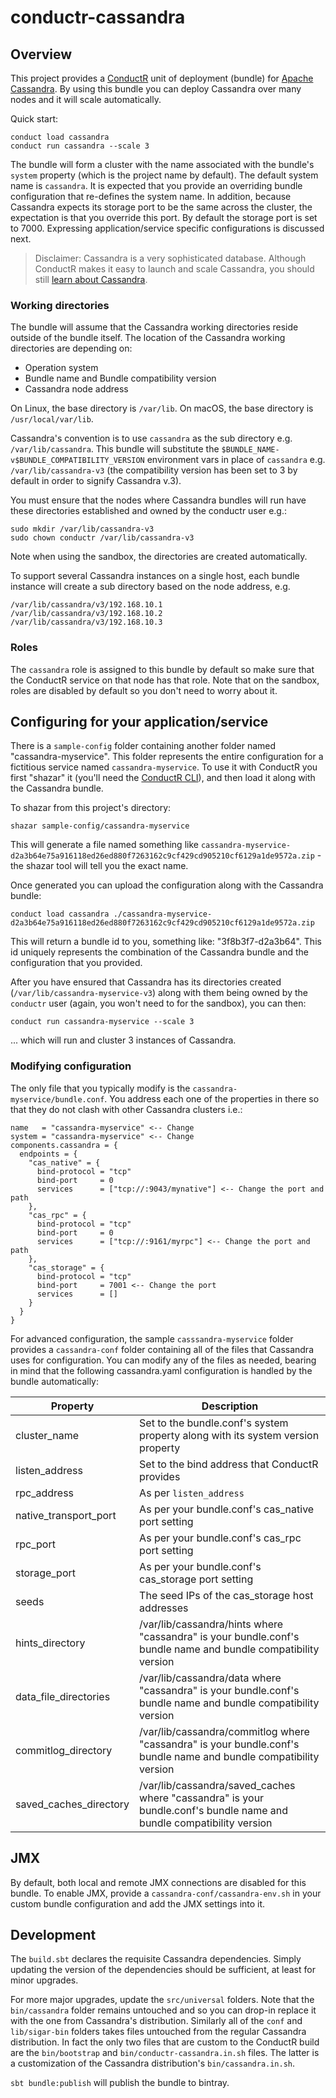 # conductr-cassandra

## Overview

This project provides a [ConductR](http://conductr.typesafe.com) unit of deployment (bundle) for [Apache Cassandra](http://cassandra.apache.org/). By using this bundle you can deploy Cassandra over many nodes and it will scale automatically.

Quick start:

```
conduct load cassandra
conduct run cassandra --scale 3
```

The bundle will form a cluster with the name associated with the bundle's `system` property (which is the project name by default). The default system name is `cassandra`. It is expected that you provide an overriding bundle configuration that re-defines the system name. In addition, because Cassandra expects its storage port to be the same across the cluster, the expectation is that you override this port. By default the storage port is set to 7000. Expressing application/service specific configurations is discussed next.

> Disclaimer: Cassandra is a very sophisticated database. Although ConductR makes it easy to launch and scale Cassandra, you should still [learn about Cassandra](http://www.tutorialspoint.com/cassandra/).

### Working directories

The bundle will assume that the Cassandra working directories reside outside of the bundle itself. The location of the Cassandra working directories are depending on:

- Operation system
- Bundle name and Bundle compatibility version
- Cassandra node address

On Linux, the base directory is `/var/lib`. On macOS, the base directory is `/usr/local/var/lib`.

Cassandra's convention is to use `cassandra` as the sub directory e.g. `/var/lib/cassandra`. This bundle will substitute the `$BUNDLE_NAME-v$BUNDLE_COMPATIBILITY_VERSION` environment vars in place of `cassandra` e.g. `/var/lib/cassandra-v3` (the compatibility version has been set to 3 by default in order to signify Cassandra v.3).

You must ensure that the nodes where Cassandra bundles will run have these directories established and owned by the conductr user e.g.:

```
sudo mkdir /var/lib/cassandra-v3
sudo chown conductr /var/lib/cassandra-v3
```

Note when using the sandbox, the directories are created automatically.

To support several Cassandra instances on a single host, each bundle instance will create a sub directory based on the node address, e.g.
 
```
/var/lib/cassandra/v3/192.168.10.1
/var/lib/cassandra/v3/192.168.10.2
/var/lib/cassandra/v3/192.168.10.3
```

### Roles

The `cassandra` role is assigned to this bundle by default so make sure that the ConductR service on that node has that role. Note that on the sandbox, roles are disabled by default so you don't need to worry about it.

## Configuring for your application/service

There is a `sample-config` folder containing another folder named "cassandra-myservice". This folder represents the entire configuration for a fictitious service named `cassandra-myservice`. To use it with ConductR you first "shazar" it (you'll need the [ConductR CLI](https://github.com/typesafehub/conductr-cli#command-line-interface-cli-for-typesafe-conductr)), and then load it along with the Cassandra bundle. 

To shazar from this project's directory:

```
shazar sample-config/cassandra-myservice
```

This will generate a file named something like `cassandra-myservice-d2a3b64e75a916118ed26ed880f7263162c9cf429cd905210cf6129a1de9572a.zip` - the shazar tool will tell you the exact name.

Once generated you can upload the configuration along with the Cassandra bundle:

```
conduct load cassandra ./cassandra-myservice-d2a3b64e75a916118ed26ed880f7263162c9cf429cd905210cf6129a1de9572a.zip
```

This will return a bundle id to you, something like: "3f8b3f7-d2a3b64". This id uniquely represents the combination of the Cassandra bundle and the configuration that you provided.

After you have ensured that Cassandra has its directories created (`/var/lib/cassandra-myservice-v3`) along with them being owned by the `conductr` user (again, you won't need to for the sandbox), you can then:

```
conduct run cassandra-myservice --scale 3
```

... which will run and cluster 3 instances of Cassandra.

### Modifying configuration

The only file that you typically modify is the `cassandra-myservice/bundle.conf`. You  address each one of the properties in there so that they do not clash with other Cassandra clusters i.e.:

```
name   = "cassandra-myservice" <-- Change
system = "cassandra-myservice" <-- Change
components.cassandra = {
  endpoints = {
    "cas_native" = {
      bind-protocol = "tcp"
      bind-port     = 0
      services      = ["tcp://:9043/mynative"] <-- Change the port and path
    },
    "cas_rpc" = {
      bind-protocol = "tcp"
      bind-port     = 0
      services      = ["tcp://:9161/myrpc"] <-- Change the port and path
    },
    "cas_storage" = {
      bind-protocol = "tcp"
      bind-port     = 7001 <-- Change the port
      services      = []
    }
  }
}
```

For advanced configuration, the sample `casssandra-myservice` folder provides a `cassandra-conf` folder containing all of the files that Cassandra uses for configuration. You can modify any of the files as needed, bearing in mind that the following cassandra.yaml configuration is handled by the bundle automatically:

Property               | Description
-----------------------|------------
cluster_name           | Set to the bundle.conf's system property along with its system version property
listen_address         | Set to the bind address that ConductR provides
rpc_address            | As per `listen_address`
native_transport_port  | As per your bundle.conf's cas_native port setting
rpc_port               | As per your bundle.conf's cas_rpc port setting
storage_port           | As per your bundle.conf's cas_storage port setting
seeds                  | The seed IPs of the cas_storage host addresses
hints_directory        | /var/lib/cassandra/hints where "cassandra" is your bundle.conf's bundle name and bundle compatibility version
data_file_directories  | /var/lib/cassandra/data where "cassandra" is your bundle.conf's bundle name and bundle compatibility version
commitlog_directory    | /var/lib/cassandra/commitlog where "cassandra" is your bundle.conf's bundle name and bundle compatibility version
saved_caches_directory | /var/lib/cassandra/saved_caches where "cassandra" is your bundle.conf's bundle name and bundle compatibility version

## JMX

By default, both local and remote JMX connections are disabled for this bundle. To enable JMX, provide a `cassandra-conf/cassandra-env.sh` in your custom bundle configuration and add the JMX settings into it.

## Development

The `build.sbt` declares the requisite Cassandra dependencies. Simply updating the version of the dependencies should be sufficient, at least for minor upgrades.

For more major upgrades, update the `src/universal` folders. Note that the `bin/cassandra` folder remains untouched and so you can drop-in replace it with the one from Cassandra's distribution. Similarly all of the `conf` and `lib/sigar-bin` folders takes files untouched from the regular Cassandra distribution. In fact the only two files that are custom to the ConductR build are the `bin/bootstrap` and `bin/conductr-cassandra.in.sh` files. The latter is a customization of the Cassandra distribution's `bin/cassandra.in.sh`.

`sbt bundle:publish` will publish the bundle to bintray.
